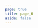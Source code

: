 ```yaml
---
page: true
title: page_6
aside: false
---
```

<script setup>
import Page from "./.vitepress/theme/components/Page.vue";
import { useData } from "vitepress";
const { theme } = useData();
const posts = theme.value.posts.slice(50,60)
</script>
<Page :posts="posts" :pageCurrent="6" :pagesNum="22" />